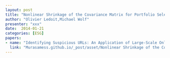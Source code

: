 ```yaml
---
layout: post
title: "Nonlinear Shrinkage of the Covariance Matrix for Portfolio Selection"
author: "Olivier Ledoit,Michael Wolf"
presenter: "xxx"
date:  2014-01-21
categories: [ESG]
papers:
- name: "Identifying Suspicious URLs: An Application of Large-Scale Online Learning"
  link: "Murasamess.github.io/_post/asset/Nonlinear Shrinkage of the Covi"
---
```

